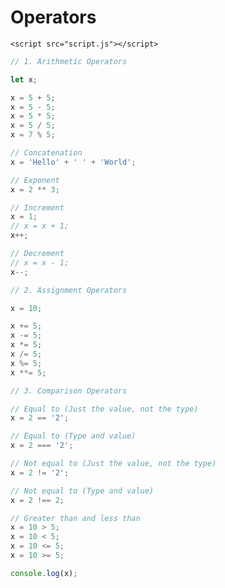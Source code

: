 <!DOCTYPE html>
<html lang="en">
  <head>
    <meta charset="UTF-8" />
    <meta http-equiv="X-UA-Compatible" content="IE=edge" />
    <meta name="viewport" content="width=device-width, initial-scale=1.0" />
    <title>Operators</title>
  </head>
  <body>
    <h1>Operators</h1>

    <script src="script.js"></script>
  </body>
</html>


```js
// 1. Arithmetic Operators

let x;

x = 5 + 5;
x = 5 - 5;
x = 5 * 5;
x = 5 / 5;
x = 7 % 5;

// Concatenation
x = 'Hello' + ' ' + 'World';

// Exponent
x = 2 ** 3;

// Increment
x = 1;
// x = x + 1;
x++;

// Decrement
// x = x - 1;
x--;

// 2. Assignment Operators

x = 10;

x += 5;
x -= 5;
x *= 5;
x /= 5;
x %= 5;
x **= 5;

// 3. Comparison Operators

// Equal to (Just the value, not the type)
x = 2 == '2';

// Equal to (Type and value)
x = 2 === '2';

// Not equal to (Just the value, not the type)
x = 2 != '2';

// Not equal to (Type and value)
x = 2 !== 2;

// Greater than and less than
x = 10 > 5;
x = 10 < 5;
x = 10 <= 5;
x = 10 >= 5;

console.log(x);
```

